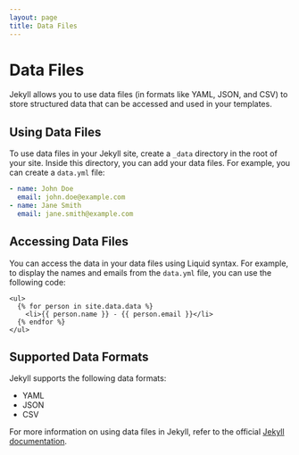 ```yaml
---
layout: page
title: Data Files
---
```


# Data Files

Jekyll allows you to use data files (in formats like YAML, JSON, and CSV) to store structured data that can be accessed and used in your templates.

## Using Data Files

To use data files in your Jekyll site, create a `_data` directory in the root of your site. Inside this directory, you can add your data files. For example, you can create a `data.yml` file:

```yaml
- name: John Doe
  email: john.doe@example.com
- name: Jane Smith
  email: jane.smith@example.com
```

## Accessing Data Files

You can access the data in your data files using Liquid syntax. For example, to display the names and emails from the `data.yml` file, you can use the following code:

```liquid
<ul>
  {% for person in site.data.data %}
    <li>{{ person.name }} - {{ person.email }}</li>
  {% endfor %}
</ul>
```

## Supported Data Formats

Jekyll supports the following data formats:

- YAML
- JSON
- CSV

For more information on using data files in Jekyll, refer to the official [Jekyll documentation](https://jekyllrb.com/docs/datafiles/).
